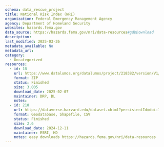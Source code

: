 ```yaml
---
schema: data_rescue_project 
title: National Risk Index (NRI)
organization: Federal Emergency Management Agency
agency: Department of Homeland Security
websites: hazards.fema.gov
data_source: https://hazards.fema.gov/nri/data-resources#gdbDownload
description: 
last_modified: 2025-03-26
metadata_available: No
metadata_url: 
category:
  - Uncategorized
resources:
  - id: 18
    url: https://www.datalumos.org/datalumos/project/218382/version/V1/view
    format: ZIP
    status: Finished
    size: 3.005
    download_date: 2025-02-07
    maintainer: DRP, DL
    notes: 
  - id: 210
    url: https://dataverse.harvard.edu/dataset.xhtml?persistentId=doi:10.7910/DVN/JSQ8KZ
    format: Geodatabase, Shapefile, CSV
    status: Finished
    size: 2.6
    download_date: 2024-12-11
    maintainer: ESRI, HD
    notes: easy downloads https://hazards.fema.gov/nri/data-resources
---
```

